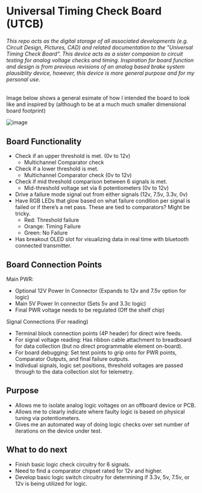 # Universal Timing Check Board (UTCB)
###### This repo acts as the digital storage of all associated developments (e.g. Circuit Design, Pictures, CAD) and related documentation to the "Universal Timing Check Board". This device acts as a sister companion to circuit testing for analog voltage checks and timing. Inspiration for board function and design is from previous revisions of an analog based brake system plausiblity device, however, this device is more general purpose and for my personal use. 


Image below shows a general esimate of how I intended the board to look like and inspired by (although to be at a much much smaller dimensional board footprint)

![image](https://user-images.githubusercontent.com/126422709/221457139-57d0c613-f147-428f-b165-ee71c0b4f5a0.png)

## Board Functionality
- Check if an upper threshold is met. (0v to 12v)
    - Multichannel Comparator check
- Check if a lower threshold is met.
    - Multichannel Comparator check (0v to 12v)
- Check if mid threshold comparison between 6 signals is met. 
    - Mid-threshold voltage set via 6 potentiometers (0v to 12v)
- Drive a failure mode signal out from either signals (12v, 7.5v, 3.3v, 0v)
- Have RGB LEDs that glow based on what failure condition per signal is failed or if there’s a net pass. These are tied to comparators? Might be tricky. 
    - Red: Threshold failure
    - Orange: Timing Failure
    - Green: No Failure
- Has breakout OLED slot for visualizing data in real time with bluetooth connected transmitter.
    
## Board Connection Points

Main PWR: 
- Optional 12V Power In Connector (Expands to 12v and 7.5v option for logic) 
- Main 5V Power In connector (Sets 5v and 3.3c logic)
- Final PWR voltage needs to be regulated (Off the shelf chip) 

Signal Connections (For reading)
- Terminal block connection points (4P header) for direct wire feeds. 
- For signal voltage reading: Has ribbon cable attachment to breadboard for data collection (but no direct programmable element on-board). 
- For board debugging: Set test points to grip onto for PWR points, Comparator Outputs, and final failure outputs. 
- Indivdual signals, logic set positions, threshold voltages are passed through to the data collection slot for telemetry. 

## Purpose

- Allows me to isolate analog logic voltages on an offboard device or PCB. 
- Allows me to clearly indicate where faulty logic is based on physical tuning via potentiometers. 
- Gives me an automated way of doing logic checks over set number of iterations on the device under test. 

## What to do next
- Finish basic logic check circuitry for 6 signals.
- Need to find a comparator chipset rated for 12v and higher. 
- Develop basic logic switch circuitry for determining if 3.3v, 5v, 7.5v, or 12v is being utilized for logic. 

